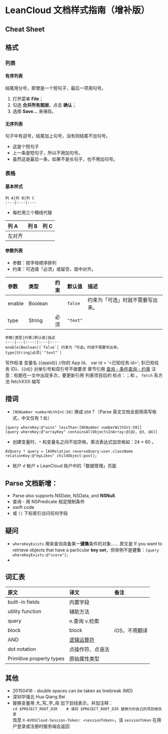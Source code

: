 
# LeanCloud 文档样式指南（增补版）

## Cheat Sheet

## 格式

### 列表

#### 有序列表

结尾用分号，即使是一个短句子，最后一项用句号。

1. 打开菜单 **File**；
2. 勾选 **合并所有图层**，点击 **确认**；
3. 选择 **Save...** 来保存。
  
#### 无序列表

句子中有逗号，结尾加上句号，没有则结尾不加句号。

* 这是个短句子
* 上一条是短句子，所以不用加句号。
* 虽然这是最后一条，如果不是长句子，也不用加句号。

### 表格

#### 基本样式

```
列 A|列 B|列 C
:---|:---|:---
```
- 每栏用三个横线代替

列 A|列 B|列 C
:---|:---|:---
左对齐|

#### 参数列表


- 参数：按字母顺序排列
- 约束：可选值「必须」或留空，居中对齐。

参数|类型|约束|默认值|描述
:---|:---|:---:|:---|:---
enable|Boolean||`false`| 约束为「可选」时就不需要写出来。
type|String|必须|`"text"`|



```
参数|类型|约束|默认值|描述
:---|---|:---:|:---|:---
enable|Boolean||`false`| 约束为「可选」时就不需要写出来。
type|String|必须|`"text"`|

```


写作标准
变量名
{{appid}} //你的 App Id、
var id = '<已知任务 id>'; ${已知任务 ID}、{{id}}
对单引号和双引号不做要求
章节引用
[查询 - 条件查询 - 约束](#约束)
注意：标题在一文中出现多次，要更新引用
列表项目后的
标点：；和 。
`fetch` 系方法 fetchXXX
缩写

## 措词
  * `[NSNumber numberWithInt:50]` 换成 `@50`？（Parse 英文文档全部用简写格式，中文仅有 1 处）
  
   ```
  [query whereKey:@"wins" lessThan:[NSNumber numberWithInt:50]]
  [query whereKey:@"arrayKey" containsAllObjectsInArray:@[@2, @3, @4]]
  ```
  * 创建变量时，`*` 和变量名之间不加空格，乘法表达式加空格如：24 * 60 。
  
  ```
  AVQuery * query = [AVRelation reverseQuery:user.className relationKey:@"myLikes" childObject:post];
  ```
  * 账户 √ 帐户 x
    LeanCloud 账户中的「数据管理」页面
  
## Parse 文档新增：
   - Parse also supports NSDate, NSData, and **NSNull**.
   - 查询 - 用 NSPredicate 规定限制条件
   - swift code
   - 或 `[]` 下标索引访问任何字段

## 疑问
   * `whereKeyExists` 用来查询具备某一**键集**条件的对象…… 原文是 If you want to retrieve objects that have a particular **key set**，但举例不是健集：`[query whereKeyExists:@"score"];`
   * 
   
## 词汇表

原文|译文|备注
:---|:---|:---
built-in fields | 内置字段 |
utility function | 辅助方法 |
query | n.查询 v.检索 |
block | block|iOS，不用翻译
AND | [逻辑运算符](https://msdn.microsoft.com/zh-cn/library/ms189773.aspx) |
dot notation |点操作符、点语法 |
Primitive property types| 原始属性类型|

## 其他
- 20150416 - double spaces can be taken as linebreak (MD)
- 深圳华强北 Hua Qiang Bei 
- 替换变量用 大_写_字_母 加下划线表示，并加注释：  
  `cd $PROJECT_ROOT_DIR    # 请将 $PROJECT_ROOT_DIR 替换为你自己的项目根目录`  
   信息 `X-AVOSCloud-Session-Token: <sessionToken>`，该 `sessionToken` 在用户登录或注册时服务端会返回



